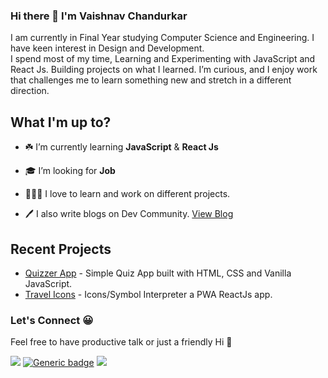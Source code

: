 ### Hi there 👋 I'm Vaishnav Chandurkar

I am currently in Final Year studying Computer Science and Engineering. I have keen interest in Design and Development.  
I spend most of my time, Learning and Experimenting with JavaScript and React Js. Building projects on what I learned. I’m curious, and I enjoy work that challenges me to learn something new and stretch in a different direction.

## What I'm up to? 


- ☘️ I’m currently learning <b>JavaScript</b> & <b>React Js </b>

-  🎓 I’m looking for **Job**

- 👨🏻‍🔧 I love to learn and work on different projects.

- 🖊️ I also write blogs on Dev Community. [View Blog](https://dev.to/vaishnavme)

## Recent Projects
- [Quizzer App](https://quizzerme.netlify.app) - Simple Quiz App built with HTML, CSS and Vanilla JavaScript.
- [Travel Icons](https://travelicons.netlify.app/) - Icons/Symbol Interpreter a PWA ReactJs app.


### Let's Connect 😀

Feel free to have productive talk or just a friendly Hi 👋

[<img src="https://img.shields.io/badge/linkedin%20-%230077B5.svg?&style=for-the-badge&logo=linkedin&logoColor=white"/>](https://www.linkedin.com/in/vaishnav-chandurkar/)
[![Generic badge](https://img.shields.io/badge/DEV-black.svg?style=for-the-badge)](https://dev.to/vaishnavme)
[<img src="https://img.shields.io/badge/Twitter%20-%231DA1F2.svg?&style=for-the-badge&logo=Twitter&logoColor=white"/>](https://twitter.com/vaishnav21_?s=09)




